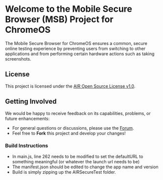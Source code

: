 # Welcome to the Mobile Secure Browser (MSB) Project for ChromeOS
The Mobile Secure Browser for ChromeOS ensures a common, secure online testing experience by preventing users from switching to other applications and from performing certain hardware actions such as taking screenshots.

## License ##
This project is licensed under the [AIR Open Source License v1.0](http://www.smarterapp.org/documents/American_Institutes_for_Research_Open_Source_Software_License.pdf).

## Getting Involved ##
We would be happy to receive feedback on its capabilities, problems, or future enhancements:

* For general questions or discussions, please use the [Forum](http://forum.opentestsystem.org/viewforum.php?f=17).
* Feel free to **Fork** this project and develop your changes!

### Build Instructions
* In main.js, line 262 needs to be modified to set the defaultURL to something meaningful (or whatever the launch url needs to be)
* The manifest.json should be edited to change the app name and version
* Build is simply zipping up the AIRSecureTest folder.